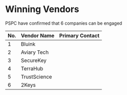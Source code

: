 # Winning Vendors

PSPC have confirmed that 6 companies can be engaged

| No. | Vendor Name                 | Primary Contact |
| :-- | :-------------------------- | :-------------- |
| 1   | Bluink                      | |
| 2   | Aviary Tech                 | |
| 3   | SecureKey                   | |
| 4   | TerraHub                    | |
| 5   | TrustScience                | |
| 6   | 2Keys                       | |
